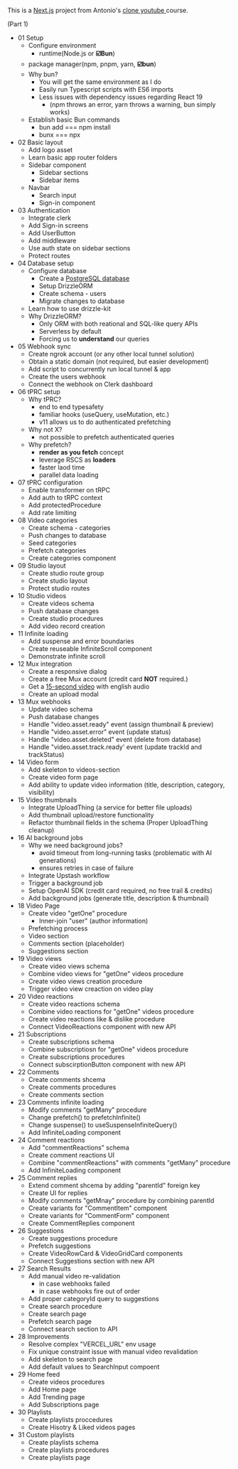 This is a [Next.js](https://nextjs.org) project from Antonio's [clone youtube ](https://www.youtube.com/watch?v=ArmPzvHTcfQ) course.

(Part 1)
- 01 Setup
	- Configure environment
		- runtime(Node.js or **☑️Bun**)
    - package manager(npm, pnpm, yarn, **☑️bun**)
  - Why bun?
    - You will get the same environment as I do
    - Easily run Typescript scripts with ES6 imports
    - Less issues with dependency issues regarding React 19
      - (npm throws an error, yarn throws a warning, bun simply works)
  - Establish basic Bun commands
    - bun add === npm install
    - bunx === npx
- 02 Basic layout
  - Add logo asset
  - Learn basic app router folders
  - Sidebar component
    - Sidebar sections
    - Sidebar items
  - Navbar
    - Search input
    - Sign-in component 
- 03 Authentication
  - Integrate clerk
  - Add Sign-in screens
  - Add UserButton
  - Add middleware
  - Use auth state on sidebar sections
  - Protect routes
- 04 Database setup
  - Configure database
    - Create a [PostgreSQL database](www.neon.tech)
    - Setup DrizzleORM
    - Create schema - users
    - Migrate changes to database
  - Learn how to use drizzle-kit
  - Why DrizzleORM?
    - Only ORM with both reational and SQL-like query APIs
    - Serverless by default
    - Forcing us to **understand** our queries
- 05 Webhook sync
  - Create ngrok account (or any other local tunnel solution)
  - Obtain a static domain (not required, but easier development)
  - Add script to concurrently run local tunnel & app
  - Create the users webhook
  - Connect the webhook on Clerk dashboard
- 06 tPRC setup
  - Why tPRC?
    - end to end typesafety
    - familiar hooks (useQuery, useMutation, etc.)
    - v11 allows us to do authenticated prefetching
  - Why not X?
    - not possible to prefetch authenticated queries
  - Why prefetch?
    - **render as you fetch** concept
    - leverage RSCS as **loaders**
    - faster laod time
    - parallel data loading
- 07 tPRC configuration
  - Enable transformer on tRPC
  - Add auth to tRPC context
  - Add protectedProcedure
  - Add rate limiting
- 08 Video categories
  - Create schema - categories
  - Push changes to database
  - Seed categories
  - Prefetch categories
  - Create categories component
- 09 Studio layout
  - Create studio route group
  - Create studio layout
  - Protect studio routes
- 10 Studio videos
  - Create videos schema
  - Push database changes
  - Create studio procedures
  - Add video record creation
- 11 Infinite loading
  - Add suspense and error boundaries
  - Create reuseable InfiniteScroll component
  - Demonstrate infinite scroll
- 12 Mux integration
  - Create a responsive dialog
  - Create a free Mux account (credit card **NOT** required.)
  - Get a [15-second video](https://tinyurl.com/newtube-clip) with english audio
  - Create an upload modal
- 13 Mux webhooks
  - Update video schema
  - Push database changes
  - Handle "video.asset.ready" event (assign thumbnail & preview)
  - Handle "video.asset.error" event (update status)
  - Handle "video.asset.deleted" event (delete from database)
  - Handle "video.asset.track.ready' event (update trackId and trackStatus)
- 14 Video form
  - Add skeleton to videos-section
  - Create video form page
  - Add ability to update video information (title, description, category, visibility)
- 15 Video thumbnails
  - Integrate UploadThing (a service for better file uploads)
  - Add thumbnail upload/restore functionality
  - Refactor thumbnail fields in the schema (Proper UploadThing cleanup)
- 16 AI background jobs
  - Why we need background jobs?
    - avoid timeout from long-running tasks (problematic with AI generations)
    - ensures retries in case of failure
  - Integrate Upstash workflow
  - Trigger a background job
  - Setup OpenAI SDK (credit card required, no free trail & credits)
  - Add background jobs (generate title, description & thumbnail)
- 18 Video Page
  - Create video "getOne" procedure
    - Inner-join "user" (author information)
  - Prefetching process
  - Video section
  - Comments section (placeholder)
  - Suggestions section
- 19 Video views
  - Create video views schema
  - Combine video views for "getOne" videos procedure
  - Create video views creation procedure
  - Trigger video view creaction on video play
- 20 Video reactions
  - Create video reactions schema
  - Combine video reactions for "getOne" videos procedure
  - Create video reactions like & dislike procedure
  - Connect VideoReactions component with new API
- 21 Subscriptions
  - Create subscriptions schema
  - Combine subscriptiosn for "getOne" videos procedure
  - Create subscriptions procedures
  - Connect subscirptionButton component with new API
- 22 Comments
  - Create comments shcema
  - Create comments procedures
  - Create comments section
- 23 Comments infinite loading
  - Modify comments "getMany" procedure
  - Change prefetch() to prefetchInfinite()
  - Change suspense() to useSuspenseInfiniteQuery()
  - Add InfiniteLoading component
- 24 Comment reactions
  - Add "commentReactions" schema
  - Create comment reactions UI
  - Combine "commentReactions" with comments "getMany" procedure
  - Add InfiniteLoading component
- 25 Comment replies
  - Extend comment shcema by adding "parentId" foreign key
  - Create UI for replies
  - Modify comments "getMnay" procedure by combining parentId
  - Create variants for "CommentItem" component
  - Create variants for "CommentForm" component
  - Create CommentReplies component
- 26 Suggestions
  - Create suggestions procedure
  - Prefetch suggestions
  - Create VideoRowCard & VideoGridCard components
  - Connect Suggestions section with new API
- 27 Search Results
  - Add manual video re-validation
    - in case webhooks failed
    - in case webhooks fire out of order
  - Add proper categoryId query to suggestions
  - Create search procedure
  - Create search page
  - Prefetch search page
  - Connect search section to API
- 28 Improvements
  - Resolve complex "VERCEL_URL" env usage
  - Fix unique constraint issue with manual video revalidation
  - Add skeleton to search page
  - Add default values to SearchInput compoent
- 29 Home feed
  - Create videos procedures
  - Add Home page
  - Add Trending page
  - Add Subscriptions page
- 30 Playlists
  - Create playlists proccedures
  - Create Hisotry & Liked videos pages
- 31 Custom playlists
  - Create playlists schema
  - Create playlists procedures
  - Create playlists page
